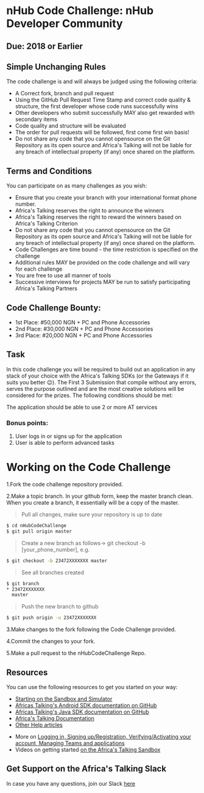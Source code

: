 # nHub Code Challenge: nHub Developer Community
## Due:  2018 or Earlier

## Simple Unchanging Rules
The code challenge is and will always be judged using the following criteria:
  - A Correct fork, branch and pull request
  - Using the GitHub Pull Request Time Stamp and correct code quality & structure, the first developer whose code runs successfully wins
  - Other developers who submit successfully MAY also get rewarded with secondary items
  - Code quality and structure will be evaluated
  - The order for pull requests will be followed, first come first win basis!
  - Do not share any code that you cannot opensource on the Git Repository as its open source and Africa's Talking will not be liable for any breach of intellectual property (if any) once shared on the platform.

## Terms and Conditions
You can participate on as many challenges as you wish:
  - Ensure that you create your branch with your international format phone number. 
  - Africa's Talking reserves the right to announce the winners
  - Africa's Talking reserves the right to reward the winners based on Africa's Talking Criterion
  - Do not share any code that you cannot opensource on the Git Repository as its open source and Africa's Talking will not be liable for any breach of intellectual property (if any) once shared on the platform.
  - Code Challenges are time bound - the time restriction is specified on the challenge
  - Additional rules MAY be provided on the code challenge and will vary for each challenge
  - You are free to use all manner of tools
  - Successive interviews for projects MAY be run to satisfy participating Africa's Talking Partners

## Code Challenge Bounty:
  - 1st Place: #50,000 NGN + PC and Phone Accessories
  - 2nd Place: #30,000 NGN + PC and Phone Accessories
  - 3rd Place: #20,000 NGN + PC and Phone Accessories
 
## Task
In this code challenge you will be required to build out an application in any stack of your choice with the Africa's Talking SDKs (or the Gateways if it suits you better :wink:). The First 3 Submission that compile without any errors, serves the purpose outlined and are the most creative solutions will be considered for the prizes. The following conditions should be met:

The application should be able to use 2 or more AT services

### Bonus points:
1. User logs in or signs up for the application
2. User is able to perform advanced tasks

# Working on the Code Challenge
1.Fork the code challenge repository provided.

2.Make a topic branch. In your github form, keep the master branch clean. When you create a branch, it essentially will be a copy of the master.

>Pull all changes, make sure your repository is up to date

```sh
$ cd nHubCodeChallenge 
$ git pull origin master
```

>Create a new branch as follows-> git checkout -b [your_phone_number], e.g.

```sh
$ git checkout -b 23472XXXXXXX master
```

>See all branches created

```sh
$ git branch
* 23472XXXXXXX
  master
```

>Push the new branch to github

```sh
$ git push origin -u 23472XXXXXXX
```

3.Make changes to the fork following the Code Challenge provided.

4.Commit the changes to your fork.

5.Make a pull request to the nHubCodeChallenge 
Repo.


## Resources
You can use the following resources to get you started on your way:
* [Starting on the Sandbox and Simulator](http://help.africastalking.com/website/how-to-get-started-on-the-africas-talking-sand-box)
* [Africas Talking's Android SDK documentation on GitHub](https://github.com/AfricasTalkingLtd/africastalking-android)
* [Africas Talking's Java SDK documentation on GitHub](https://github.com/AfricasTalkingLtd/africastalking-java)
* [Africa's Talking Documentation](http://docs.africastalking.com)
* [Other Help articles](http://help.africastalking.com)
- More on [Logging in, Signing up/Registration, Verifying/Activating your account, Managing Teams and applications](http://help.africastalking.com/website)
- Videos on getting started [on the Africa's Talking Sandbox](https://www.dropbox.com/sh/qq086503d5zaq7l/AADEo-oazNF_PgYIPRjPpeCua?dl=0)


## Get Support on the Africa's Talking Slack
In case you have any questions, join our Slack [here](https://slackin-africastalking.now.sh/)
